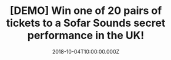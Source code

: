---
campaign-uuid: "c-2debe127-bbab-44b8-9a85-eda5246faf87"
type: "Preview"
category: "Tickets"
date: "2018-10-04T10:00:00.000Z"
end-date: "2019-03-31T23:59:00.000Z"
disable-form: false
is_promoted: false
has_entry_page: true
title: "[DEMO] Win one of 20 pairs of tickets to a Sofar Sounds secret performance\
  \ in the UK!"
competition-description: "<p>Are you the kind of person that loves going to concerts\
  \ and discovering new artists & places? If the answer is YES, we’re sure you won’\
  t want to miss this: we are giving away 20 pairs of tickets to a Sofar Sounds concert\
  \ of your choice anywhere in the UK!</p>\n<p>Passionate, dedicated, respectful…\
  \ thousands of artists have performed to Sofar guests! If you want to be part of\
  \ it and be one of them, click on the link below for a chance to win!</p>\n"
hero-header: "[DEMO] Win one of 20 pairs of tickets to a Sofar Sounds secret performance\
  \ in the UK!"
terms-confirmation: "N/A"
banner-img: "https://assets.expresslyapp.com/asset-97887173-0f73-4434-89a2-b0ad3851a10c.jpg"
logo-left-href: "https://www.sofarsounds.com"
logo-left-image: "https://assets.expresslyapp.com/asset-80498a83-dba0-4643-bd4a-3368061b54ba.jpg"
logo-left-title: "Sofar Sounds"
bg-image-hero: "https://assets.expresslyapp.com/asset-0f2f25bb-9c64-4a43-9dba-6afa397d2436.jpg"
bg-image-first: "https://assets.expresslyapp.com/asset-b98775b3-d717-45e3-b8c7-ebbf9cfeaa30.jpg"
bg-image-second: "https://assets.expresslyapp.com/asset-513ccdfd-9045-4517-b71d-b4b60c70ffdd.jpg"
bg-image-third: "https://assets.expresslyapp.com/asset-c28c792d-a3ce-4a33-a5e5-e3a499bdfa8f.jpg"
section1-content: "<p>Sofar Sounds reimagines the live event experience through curated,\
  \ secret performances in more than 400 cities around the world.</p>\n<p>Founded\
  \ in London in 2009, Sofar brings guests and artists together in unique locations,\
  \ without the distractions that plague other live events. Sofar shows begin as a\
  \ secret: guests sign on for three unnamed performances at undisclosed locations,\
  \ hosted by community members in everyday spaces — from living rooms and rooftops,\
  \ to retail stores. Through the transformation of these spaces into captivating\
  \ venues, Sofar serves as a platform for artists to connect with engaged audiences\
  \ in cities around the world. Sofar invites guests to discover new artists, spaces,\
  \ people, neighborhoods and cities, whether at home or abroad, creating an inclusive\
  \ and accessible global community where people make genuine connections.</p>\n"
section2-content: "<p>James Bay, Hozier and Lianne La Havas are just a few of the\
  \ amazing alumni who have played Sofar. To discover the best in up-and-coming talent,\
  \  apply for tickets to attend the show of your choice. If you are selected, confirm\
  \ your place – you can come with your friends or solo!\nA day before the show, you\
  \ will get an email with the address of the Sofar and let the party begin! Bring\
  \ some drinks and find a seat (floor seating encouraged!). You won't find out who's\
  \ playing until you get there, so come with an open mind and enjoy the show!</p>\n"
section3-content: "<p>Attend one of their amazing secret concerts, and it could be\
  \ the best plan of your weekend!</p>\n<p>Thanks to NME AAA and Sofar Sounds we are\
  \ offering 20 pairs of tickets to a Sofar Sounds concert of your choice anywhere\
  \ in the UK.</p> \n<p>Good luck!</p>\n"
entry-title: "[DEMO] Win one of 20 pairs of tickets to a Sofar Sounds secret performance\
  \ in the UK!"
entry-content: "<p>Enter the draw to win one of 20 pairs of tickets to a Sofar Sounds\
  \ secret concert of your choice by completing the form below before 23:59 on 25th\
  \ of September 2018.</p>\n"
has-winner: false
prize-description: "One of 20 pairs of tickets to a Sofar Sounds secret performance."
prize-restrictions: "Winner is responsible for any transport costs to/from the event."
special-conditions: "The winners will be contacted the day after the competition closes\
  \ and it will have one week to claim the prize.\r\nMultiple entries are allowed\
  \ up to one every day."
country-restrictions:
- "GB"
---